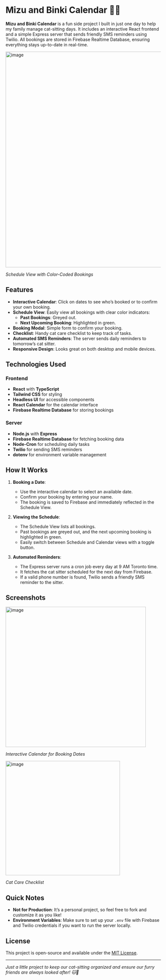 # Mizu and Binki Calendar 🐾📅

**Mizu and Binki Calendar** is a fun side project I built in just one day to help my family manage cat-sitting days. It includes an interactive React frontend and a simple Express server that sends friendly SMS reminders using Twilio. All bookings are stored in Firebase Realtime Database, ensuring everything stays up-to-date in real-time.

<img width="700" alt="image" src="https://github.com/user-attachments/assets/b4290b2b-4c1b-4491-977c-fd7e007a3414" />

*Schedule View with Color-Coded Bookings*

## Features

- **Interactive Calendar**: Click on dates to see who’s booked or to confirm your own booking.
- **Schedule View**: Easily view all bookings with clear color indicators:
  - **Past Bookings**: Greyed out.
  - **Next Upcoming Booking**: Highlighted in green.
- **Booking Modal**: Simple form to confirm your booking.
- **Checklist**: Handy cat care checklist to keep track of tasks.
- **Automated SMS Reminders**: The server sends daily reminders to tomorrow’s cat sitter.
- **Responsive Design**: Looks great on both desktop and mobile devices.

## Technologies Used

### Frontend

- **React** with **TypeScript**
- **Tailwind CSS** for styling
- **Headless UI** for accessible components
- **React Calendar** for the calendar interface
- **Firebase Realtime Database** for storing bookings

### Server

- **Node.js** with **Express**
- **Firebase Realtime Database** for fetching booking data
- **Node-Cron** for scheduling daily tasks
- **Twilio** for sending SMS reminders
- **dotenv** for environment variable management

## How It Works

1. **Booking a Date**:
   - Use the interactive calendar to select an available date.
   - Confirm your booking by entering your name.
   - The booking is saved to Firebase and immediately reflected in the Schedule View.

2. **Viewing the Schedule**:
   - The Schedule View lists all bookings.
   - Past bookings are greyed out, and the next upcoming booking is highlighted in green.
   - Easily switch between Schedule and Calendar views with a toggle button.

3. **Automated Reminders**:
   - The Express server runs a cron job every day at 9 AM Toronto time.
   - It fetches the cat sitter scheduled for the next day from Firebase.
   - If a valid phone number is found, Twilio sends a friendly SMS reminder to the sitter.

## Screenshots

<img width="455" alt="image" src="https://github.com/user-attachments/assets/2b22f1a8-352e-4652-8c9b-1ed4c35b9eb4" />

*Interactive Calendar for Booking Dates*

<img width="371" alt="image" src="https://github.com/user-attachments/assets/9c889596-c535-4706-9f18-e93bda2e8765" />

*Cat Care Checklist*

## Quick Notes

- **Not for Production**: It’s a personal project, so feel free to fork and customize it as you like!
- **Environment Variables**: Make sure to set up your `.env` file with Firebase and Twilio credentials if you want to run the server locally.

## License

This project is open-source and available under the [MIT License](LICENSE).

---

*Just a little project to keep our cat-sitting organized and ensure our furry friends are always looked after! 🐱💖*
